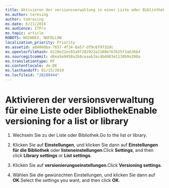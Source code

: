 ```yaml
---
title: Aktivieren der versionsverwaltung in einer Liste oder Bibliothek
ms.author: toresing
author: tomresing
ms.date: 6/21/2018
ms.audience: ITPro
ms.topic: article
ROBOTS: NOINDEX, NOFOLLOW
localization_priority: Priority
ms.assetid: a84868ba-7657-4f34-8a57-df9c6f9732dc
ms.openlocfilehash: 6128e22ec01a9f202922a1108e767b25f1a636b4
ms.sourcegitcommit: d6ea5e9458a2b8ceaab3ac4bd483e1130b9a398a
ms.translationtype: MT
ms.contentlocale: de-DE
ms.lasthandoff: 01/15/2019
ms.locfileid: "28289444"
---
```

# <a name="enable-versioning-for-a-list-or-library"></a><span data-ttu-id="699d4-102">Aktivieren der versionsverwaltung für eine Liste oder Bibliothek</span><span class="sxs-lookup"><span data-stu-id="699d4-102">Enable versioning for a list or library</span></span>

1. <span data-ttu-id="699d4-103">Wechseln Sie zu der Liste oder Bibliothek.</span><span class="sxs-lookup"><span data-stu-id="699d4-103">Go to the list or library.</span></span>
    
2. <span data-ttu-id="699d4-104">Klicken Sie auf **Einstellungen**, und klicken Sie dann auf **Einstellungen für die Bibliothek** oder **listeneinstellungen**.</span><span class="sxs-lookup"><span data-stu-id="699d4-104">Click **Settings**, and then click **Library settings** or **List settings**.</span></span>
    
3. <span data-ttu-id="699d4-105">Klicken Sie auf **versionierungseinstellungen**.</span><span class="sxs-lookup"><span data-stu-id="699d4-105">Click **Versioning settings**.</span></span>
    
4. <span data-ttu-id="699d4-106">Wählen Sie die gewünschten Einstellungen, und klicken Sie dann auf **OK**.</span><span class="sxs-lookup"><span data-stu-id="699d4-106">Select the settings you want, and then click **OK**.</span></span>
    


